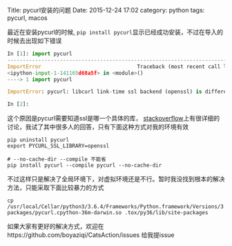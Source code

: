 Title: pycurl安装的问题
Date: 2015-12-24 17:02
category: python
tags: pycurl, macos


最近在安装pycurl的时候, `pip install pycurl`显示已经成功安装，不过在导入的时候去出现如下错误
```python
In [1]: import pycurl
---------------------------------------------------------------------------
ImportError                               Traceback (most recent call last)
<ipython-input-1-141165d68a5f> in <module>()
----> 1 import pycurl

ImportError: pycurl: libcurl link-time ssl backend (openssl) is different from compile-time ssl backend (none/other)

In [2]:
```

这个原因是pycurl需要知道ssl是哪一个具体的库， [stackoverflow](https://stackoverflow.com/questions/21096436/ssl-backend-error-when-using-openssl)上有很详细的讨论，我试了其中很多人的回答，只有下面这种方式对我的环境有效

```shell
pip uninstall pycurl
export PYCURL_SSL_LIBRARY=openssl

# --no-cache-dir --compile 不能省
pip install pycurl --compile pycurl --no-cache-dir
```

不过这样只是解决了全局环境下，对虚拟环境还是不行。暂时我没找到根本的解决方法，只能采取下面比较暴力的方式

```shell
cp /usr/local/Cellar/python3/3.6.4/Frameworks/Python.framework/Versions/3.6/lib/python3.6/site-packages/pycurl.cpython-36m-darwin.so .tox/py36/lib/site-packages
```
如果大家有更好的解决方式，欢迎在https://github.com/boyaziqi/CatsAction/issues 给我提issue
